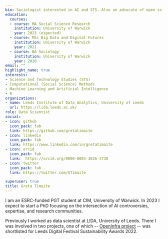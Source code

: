 ```yaml
---
bio: Sociologist interested in AI and STS. Also an advocate of open science/tools/data :)
education:
  courses:
  - course: MA Social Science Research
    institution: University of Warwick
    year: 2023 (expected)
  - course: MSc Big Data and Digital Futures
    institution: University of Warwick
    year: 2021
  - course: BA Sociology
    institution: University of Warwick
    year: 2020
email: ""
highlight_name: true
interests:
- Science and Technology Studies (STS)
- Computational (Social Science) Methods
- Machine Learning and Artificial Intelligence
- R
organizations:
- name: Leeds Institute of Data Analytics, University of Leeds
  url: https://lida.leeds.ac.uk/
role: Data Scientist
social:
- icon: github
  icon_pack: fab
  link: https://github.com/gretatimaite
- icon: linkedin
  icon_pack: fab
  link: https://www.linkedin.com/in/gretatimaite
- icon: orcid
  icon_pack: fab
  link:  https://orcid.org/0000-0003-3826-2738 
- icon: twitter
  icon_pack: fab
  link: https://twitter.com/GTimaite

superuser: true
title: Greta Timaite
---
```


I am an ESRC-funded PGT student at CIM, University of Warwick. In 2023 I expect to start a PhD focusing on the intersection of AI controversies, expertise, and research communities.

Previously I worked as data scientist at LIDA, University of Leeds. There I was involved in two projects, one of which -- [OpenInfra project](https://github.com/udsleeds/openinfra) -- was shortlisted for Leeds Digital Festival Sustainability Awards 2022.


